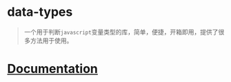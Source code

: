 # data-types

> 一个用于判断`javascript`变量类型的库，简单，便捷，开箱即用，提供了很多方法用于使用。

# [Documentation](https://savage181855.github.io/savage-rollup-command/)
